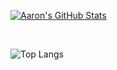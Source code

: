 [![Aaron's GitHub Stats](https://github-readme-stats-wheat-omega-52.vercel.app/api?username=aaronbiscotti&show_icons=true&include_orgs=true&count_private=true&cache_seconds=0)](https://github.com/aaronbiscotti)

<br/>

![Top Langs](https://github-readme-stats-wheat-omega-52.vercel.app/api/top-langs/?username=aaronbiscotti&include_orgs=true&show_icons=true&count_private=true&cache_seconds=0)
